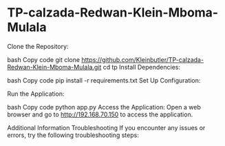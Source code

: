 # TP-calzada-Redwan-Klein-Mboma-Mulala

Clone the Repository:
 
bash
Copy code
git clone https://github.com/Kleinbutler/TP-calzada-Redwan-Klein-Mboma-Mulala.git
cd tp
Install Dependencies:
 
bash
Copy code
pip install -r requirements.txt
Set Up Configuration:
 
Run the Application:
 
bash
Copy code
python app.py
Access the Application:
Open a web browser and go to http://192.168.70.150 to access the application.
 
Additional Information
Troubleshooting
If you encounter any issues or errors, try the following troubleshooting steps:
 
